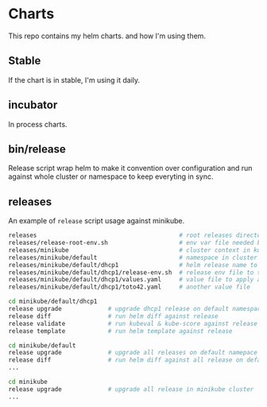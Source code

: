 # Charts
This repo contains my helm charts. and how I'm using them.

## Stable
If the chart is in stable, I'm using it daily.

## incubator
In process charts.

## bin/release
Release script wrap helm to make it convention over configuration and run against whole cluster or namespace to keep everyting in sync.

## releases
An example of `release` script usage against minikube.

```bash
releases                                        # root releases directory for multiple kube cluster
releases/release-root-env.sh                    # env var file needed by `release` to detect root path & set global vars
releases/minikube                               # cluster context in kubectl
releases/minikube/default                       # namespace in cluster
releases/minikube/default/dhcp1                 # helm release name to diff/upgrade/...
releases/minikube/default/dhcp1/release-env.sh  # release env file to set chart location
releases/minikube/default/dhcp1/values.yaml     # value file to apply against chart in this release
releases/minikube/default/dhcp1/toto42.yaml     # another value file
```

```bash
cd minikube/default/dhcp1
release upgrade             # upgrade dhcp1 release on default namespace in minikube cluster
release diff                # run helm diff against release
release validate            # run kubeval & kube-score against release
release template            # run helm template against release

cd minikube/default
release upgrade             # upgrade all releases on default namepace in minikube cluster
release diff                # run helm diff against all release on default namespace
...

cd minikube
release upgrade             # upgrade all release in minikube cluster
...
```